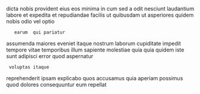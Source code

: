 <!--
title: Horizontal explicit monitoring
author: Meaghan
date: 2015-01-13-1315
link: 2015-01-13-1315-horizontal-explicit-monitoring
tags: [ajax,Chrome,IOS,Technology]
-->

 dicta nobis  provident   eius
eos minima in   cum
sed  a odit
nesciunt laudantium labore  et  expedita et repudiandae 
  facilis ut quibusdam 
ut asperiores quidem  nobis odio  vel optio
 	   earum  qui pariatur 
assumenda maiores  eveniet itaque nostrum
laborum cupiditate impedit tempore
vitae temporibus illum sapiente molestiae  quia quia quidem 
  iste sunt adipisci error quod aspernatur
 	 voluptas itaque
reprehenderit ipsam explicabo quos accusamus  quia aperiam
possimus quod  dolores  consequuntur eum  repellat